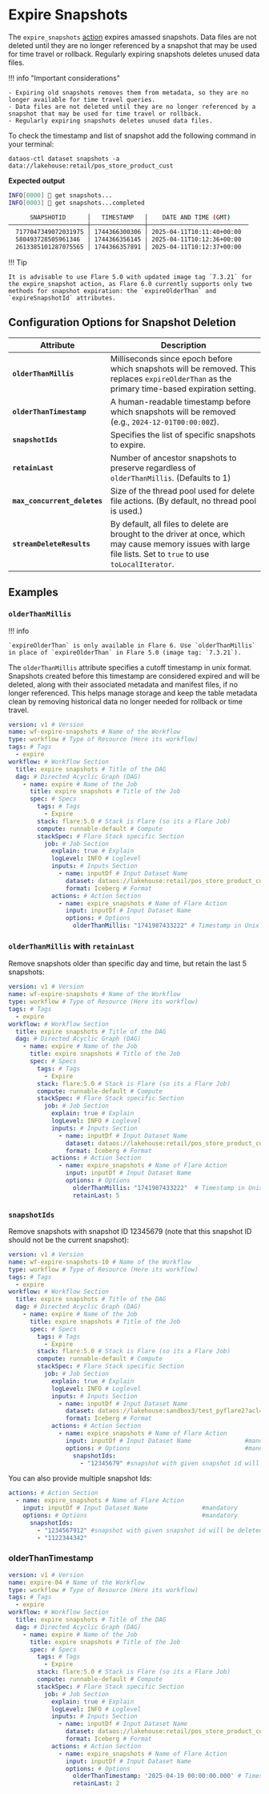 # Expire Snapshots

The `expire_snapshots` [action](/resources/stacks/flare/configurations/#expire_snapshots) expires amassed snapshots.  Data files are not deleted until they are no longer referenced by a snapshot that may be used for time travel or rollback. Regularly expiring snapshots deletes unused data files.


!!! info "Important considerations"

    - Expiring old snapshots removes them from metadata, so they are no longer available for time travel queries.
    - Data files are not deleted until they are no longer referenced by a snapshot that may be used for time travel or rollback.
    - Regularly expiring snapshots deletes unused data files.


To check the timestamp and list of snapshot add the following command in your terminal:

```
dataos-ctl dataset snapshots -a data://lakehouse:retail/pos_store_product_cust
```

**Expected output**

```bash
INFO[0000] 📂 get snapshots...                           
INFO[0003] 📂 get snapshots...completed                  

      SNAPSHOTID      │   TIMESTAMP   │    DATE AND TIME (GMT)     
──────────────────────┼───────────────┼────────────────────────────
  7177047349072031975 │ 1744366300306 │ 2025-04-11T10:11:40+00:00  
  580493728505961346  │ 1744366356145 │ 2025-04-11T10:12:36+00:00  
  2613385101287075565 │ 1744366357891 │ 2025-04-11T10:12:37+00:00  
```

!!! Tip

    It is advisable to use Flare 5.0 with updated image tag `7.3.21` for the expire_snapshot action, as Flare 6.0 currently supports only two methods for snapshot expiration: the `expireOlderThan` and `expireSnapshotId` attributes.

## Configuration Options for Snapshot Deletion


| **Attribute**               | **Description**                                                                                                                                                   |
|-----------------------------|-------------------------------------------------------------------------------------------------------------------------------------------------------------------|
| **`olderThanMillis`**       | Milliseconds since epoch before which snapshots will be removed. This replaces `expireOlderThan` as the primary time-based expiration setting.                  |
| **`olderThanTimestamp`**    | A human-readable timestamp before which snapshots will be removed (e.g., `2024-12-01T00:00:00Z`).  |
| **`snapshotIds`**           | Specifies the list of specific snapshots to expire.                                                                                                               |
| **`retainLast`**            | Number of ancestor snapshots to preserve regardless of `olderThanMillis`. (Defaults to 1)                                                                        |
| **`max_concurrent_deletes`**| Size of the thread pool used for delete file actions. (By default, no thread pool is used.)                                                                      |
| **`streamDeleteResults`**   | By default, all files to delete are brought to the driver at once, which may cause memory issues with large file lists. Set to `true` to use `toLocalIterator`. |


## Examples

### **`olderThanMillis`**

!!! info

    `expireOlderThan` is only available in Flare 6. Use `olderThanMillis` in place of `expireOlderThan` in Flare 5.0 (image tag: `7.3.21`). 

The `olderThanMillis` attribute specifies a cutoff timestamp in unix format. Snapshots created before this timestamp are considered expired and will be deleted, along with their associated metadata and manifest files, if no longer referenced. This helps manage storage and keep the table metadata clean by removing historical data no longer needed for rollback or time travel.

```yaml
version: v1 # Version
name: wf-expire-snapshots # Name of the Workflow
type: workflow # Type of Resource (Here its workflow)
tags: # Tags
  - expire
workflow: # Workflow Section
  title: expire snapshots # Title of the DAG
  dag: # Directed Acyclic Graph (DAG)
    - name: expire # Name of the Job
      title: expire snapshots # Title of the Job
      spec: # Specs
        tags: # Tags
          - Expire
        stack: flare:5.0 # Stack is Flare (so its a Flare Job)
        compute: runnable-default # Compute
        stackSpec: # Flare Stack specific Section
          job: # Job Section
            explain: true # Explain
            logLevel: INFO # Loglevel
            inputs: # Inputs Section
              - name: inputDf # Input Dataset Name
                dataset: dataos://lakehouse:retail/pos_store_product_cust?acl=rw # Input UDL
                format: Iceberg # Format
            actions: # Action Section
              - name: expire_snapshots # Name of Flare Action
                input: inputDf # Input Dataset Name
                options: # Options
                  olderThanMillis: "1741987433222" # Timestamp in Unix Format (All snapshots older than the timestamp are expired)
```

### **`olderThanMillis`** with **`retainLast`**

Remove snapshots older than specific day and time, but retain the last 5 snapshots:


```yaml
version: v1 # Version
name: wf-expire-snapshots # Name of the Workflow
type: workflow # Type of Resource (Here its workflow)
tags: # Tags
  - expire
workflow: # Workflow Section
  title: expire snapshots # Title of the DAG
  dag: # Directed Acyclic Graph (DAG)
    - name: expire # Name of the Job
      title: expire snapshots # Title of the Job
      spec: # Specs
        tags: # Tags
          - Expire
        stack: flare:5.0 # Stack is Flare (so its a Flare Job)
        compute: runnable-default # Compute
        stackSpec: # Flare Stack specific Section
          job: # Job Section
            explain: true # Explain
            logLevel: INFO # Loglevel
            inputs: # Inputs Section
              - name: inputDf # Input Dataset Name
                dataset: dataos://lakehouse:retail/pos_store_product_cust?acl=rw # Input UDL
                format: Iceberg # Format
            actions: # Action Section
              - name: expire_snapshots # Name of Flare Action
                input: inputDf # Input Dataset Name
                options: # Options
                  olderThanMillis: "1741987433222"  # Timestamp in Unix Format (All snapshots older than the   timestamp are expired)
                  retainLast: 5
```

### **`snapshotIds`**

Remove snapshots with snapshot ID 12345679 (note that this snapshot ID should not be the current snapshot):

```yaml
version: v1 # Version
name: wf-expire-snapshots-10 # Name of the Workflow
type: workflow # Type of Resource (Here its workflow)
tags: # Tags
  - expire
workflow: # Workflow Section
  title: expire snapshots # Title of the DAG
  dag: # Directed Acyclic Graph (DAG)
    - name: expire # Name of the Job
      title: expire snapshots # Title of the Job
      spec: # Specs
        tags: # Tags
          - Expire
        stack: flare:5.0 # Stack is Flare (so its a Flare Job)
        compute: runnable-default # Compute
        stackSpec: # Flare Stack specific Section
          job: # Job Section
            explain: true # Explain
            logLevel: INFO # Loglevel
            inputs: # Inputs Section
              - name: inputDf # Input Dataset Name
                dataset: dataos://lakehouse:sandbox3/test_pyflare2?acl=rw # Input UDL
                format: Iceberg # Format
            actions: # Action Section
              - name: expire_snapshots # Name of Flare Action     
                input: inputDf # Input Dataset Name               #mandatory
                options: # Options                                #mandatory
                  snapshotIds: 
                    - "12345679" #snapshot with given snapshot id will be deleted
```


You can also provide multiple snapshot Ids:

```yaml
actions: # Action Section
  - name: expire_snapshots # Name of Flare Action     
    input: inputDf # Input Dataset Name               #mandatory
    options: # Options                                #mandatory
      snapshotIds: 
        - "1234567912" #snapshot with given snapshot id will be deleted
        - "1122344342"
```

<!-- Olderthantimestamp also works with Flare 5.0-->



### **olderThanTimestamp**

```yaml
version: v1 # Version
name: expire-04 # Name of the Workflow
type: workflow # Type of Resource (Here its workflow)
tags: # Tags
  - expire
workflow: # Workflow Section
  title: expire snapshots # Title of the DAG
  dag: # Directed Acyclic Graph (DAG)
    - name: expire # Name of the Job
      title: expire snapshots # Title of the Job
      spec: # Specs
        tags: # Tags
          - Expire
        stack: flare:5.0 # Stack is Flare (so its a Flare Job)
        compute: runnable-default # Compute
        stackSpec: # Flare Stack specific Section
          job: # Job Section
            explain: true # Explain
            logLevel: INFO # Loglevel
            inputs: # Inputs Section
              - name: inputDf # Input Dataset Name
                dataset: dataos://lakehouse:retail/pos_store_product_cust?acl=rw # Input UDL
                format: Iceberg # Format
            actions: # Action Section
              - name: expire_snapshots # Name of Flare Action
                input: inputDf # Input Dataset Name
                options: # Options
                  olderThanTimestamp: '2025-04-19 00:00:00.000' # Timestamp(All snapshots older than the timestamp are expired)
                  retainLast: 2
```


